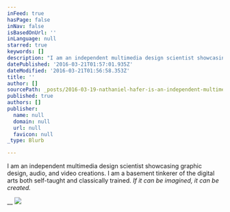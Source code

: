 ```yaml
---
inFeed: true
hasPage: false
inNav: false
isBasedOnUrl: ''
inLanguage: null
starred: true
keywords: []
description: "I am an independent multimedia design scientist showcasing graphic design, audio, and video creations. I am a basement tinkerer of the digital arts both self-taught and classically trained.\_If it can be imagined, it can be created."
datePublished: '2016-03-21T01:57:01.935Z'
dateModified: '2016-03-21T01:56:58.353Z'
title: ''
author: []
sourcePath: _posts/2016-03-19-nathaniel-hafer-is-an-independent-multimedia-design-scientis.md
published: true
authors: []
publisher:
  name: null
  domain: null
  url: null
  favicon: null
_type: Blurb

---
```

I am an independent multimedia design scientist showcasing graphic design, audio, and video creations. I am a basement tinkerer of the digital arts both self-taught and classically trained. _If it can be imagined, it can be created._

__
![](https://the-grid-user-content.s3-us-west-2.amazonaws.com/6056b874-afcf-4afc-8dd6-317b5088e305.jpg)